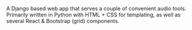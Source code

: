 A Django based web app that serves a couple of convenient audio tools.
Primarily written in Python with HTML + CSS for templating, as well as several React & Bootstrap (grid) components.

